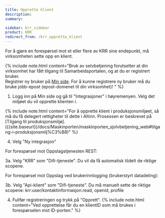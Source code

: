 ```yaml
---
title: Opprette klient
description:
summary:

sidebar: krr_sidebar
product: KRR
redirect_from: /krr_opprette_klient
---
```


For å gjøre en forespørsel mot et eller flere av KRR sine endepunkt, må virksomheten sette opp en klient. 


{% include note.html content="Bruk av selvbetjening forutsetter at din virksomhet har fått tilgang til Samarbeidsportalen, og at du er registrert bruker.  
Registrer ny bruker på [Min side](https://user.difi.no/auth/realms/difi/protocol/openid-connect/auth?client_id=samarbeid-lukket&response_type=code&scope=openid%20email%20profile&redirect_uri=https%3A//minside-samarbeid.digdir.no/openid-connect/difi_user_login&state=vjHgvGh7mAqpRsxRjcjrR4EWSMs7-NMSafbdrkmHdqY).
For å kunne registrere ny bruker må du bruke jobb-epost (epost-domenet til din virksomhet)! " %}


1. Logg inn på Min side og gå til "Integrasjoner" i høyremenyen. Velg det miljøet du vil opprette klienten i.
  
{% include note.html content="For å opprette klient i produksjonsmiljøet, så må du få delegert rettigheter til dette i Altinn. Prosessen er beskrevet på [Tilgang til produksjonsmiljø].({{site.baseurl}}/docs/Maskinporten/maskinporten_sjolvbetjening_web#tilgang-i-produksjonsmilj%C3%B8)" %}

4. Velg "Ny integrasjon"

For forespørsel mot Oppslagstjenesten REST: 

3a. Velg "KRR" som "Difi-tjeneste". Du vil da få automatisk tildelt de riktige scopene.

For forespørsel mot Oppslag ved brukerinnlogging (brukerstyrt datadeling):

3b. Velg "Api-klient" som "Difi-tjeneste". Du må manuelt sette de riktige scopene:
krr:user/kontaktinformasjon.read, openid, profile

4. Fullfør registreringen og trykk på "Opprett".
{% include note.html content="Ved opprettelse får du en klientID som må brukes i forespørselen mot ID-porten." %}

